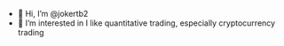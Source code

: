 - 👋 Hi, I’m @jokertb2
- 👀 I’m interested in I like quantitative trading, especially cryptocurrency trading


<!---
jokertb2/jokertb2 is a ✨ special ✨ repository because its `README.md` (this file) appears on your GitHub profile.
You can click the Preview link to take a look at your changes.
--->
